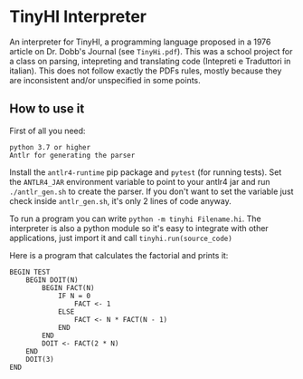 # TinyHI Interpreter
An interpreter for TinyHI, a programming language proposed in a 1976 article on Dr. Dobb's Journal (see `TinyHi.pdf`). This was a school project for a class on parsing, intepreting and translating code (Intepreti e Traduttori in italian). This does not follow exactly the PDFs rules, mostly because they are inconsistent and/or unspecified in some points.

## How to use it

First of all you need:

    python 3.7 or higher
    Antlr for generating the parser

Install the `antlr4-runtime` pip package and `pytest` (for running tests). Set the `ANTLR4_JAR` environment variable to point to your antlr4 jar and run `./antlr_gen.sh` to create the parser. If you don't want to set the variable just check inside `antlr_gen.sh`, it's only 2 lines of code anyway.

To run a program you can write `python -m tinyhi Filename.hi`. The interpreter is also a python module so it's easy to integrate with other applications, just import it and call `tinyhi.run(source_code)`

Here is a program that calculates the factorial and prints it:

    BEGIN TEST
        BEGIN DOIT(N)
            BEGIN FACT(N)
                IF N = 0
                    FACT <- 1
                ELSE
                    FACT <- N * FACT(N - 1)
                END
            END
            DOIT <- FACT(2 * N)
        END
        DOIT(3)
    END

